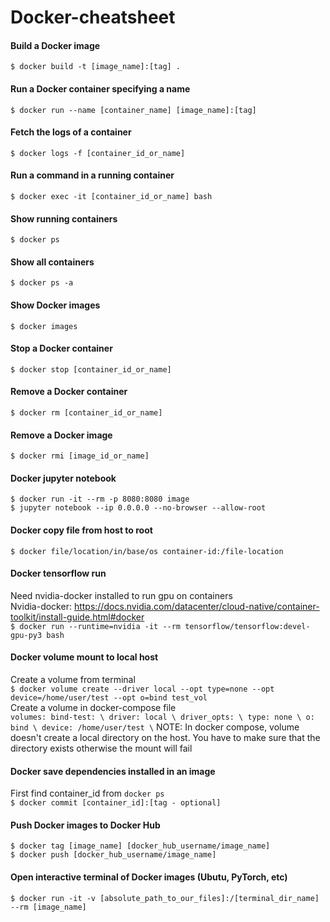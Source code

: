 # Docker-cheatsheet
#### Build a Docker image
`$ docker build -t [image_name]:[tag] .`
#### Run a Docker container specifying a name
`$ docker run --name [container_name] [image_name]:[tag]`
#### Fetch the logs of a container
`$ docker logs -f [container_id_or_name]`
#### Run a command in a running container
`$ docker exec -it [container_id_or_name] bash`
#### Show running containers
`$ docker ps`
#### Show all containers
`$ docker ps -a`
#### Show Docker images
`$ docker images`
#### Stop a Docker container
`$ docker stop [container_id_or_name]`
#### Remove a Docker container
`$ docker rm [container_id_or_name]`
#### Remove a Docker image
`$ docker rmi [image_id_or_name]`
#### Docker jupyter notebook
`$ docker run -it --rm -p 8080:8080 image` </br>
`$ jupyter notebook --ip 0.0.0.0 --no-browser --allow-root` </br>
#### Docker copy file from host to root
`$ docker file/location/in/base/os container-id:/file-location`</br>
#### Docker tensorflow run
Need nvidia-docker installed to run gpu on containers <br/>
Nvidia-docker: https://docs.nvidia.com/datacenter/cloud-native/container-toolkit/install-guide.html#docker <br/>
`$ docker run --runtime=nvidia -it --rm tensorflow/tensorflow:devel-gpu-py3 bash` <br/>
#### Docker volume mount to local host
Create a volume from terminal <br/>
`$ docker volume create --driver local --opt type=none --opt device=/home/user/test --opt o=bind test_vol` <br/> 
Create a volume in docker-compose file </br>
`volumes:
    bind-test: \
      driver: local \
      driver_opts: \
        type: none \
        o: bind \
        device: /home/user/test \`
NOTE: In docker compose, volume doesn't create a local directory on the host. You have to make sure that the directory exists otherwise the mount will fail

#### Docker save dependencies installed in an image
First find container_id from `docker ps`  <br/>
`$ docker commit [container_id]:[tag - optional]` <br/>

#### Push Docker images to Docker Hub
`$ docker tag [image_name] [docker_hub_username/image_name]` <br/>
`$ docker push [docker_hub_username/image_name]` <br/>

#### Open interactive terminal of Docker images (Ubutu, PyTorch, etc)
`$ docker run -it -v [absolute_path_to_our_files]:/[terminal_dir_name] --rm [image_name]` <br/>


